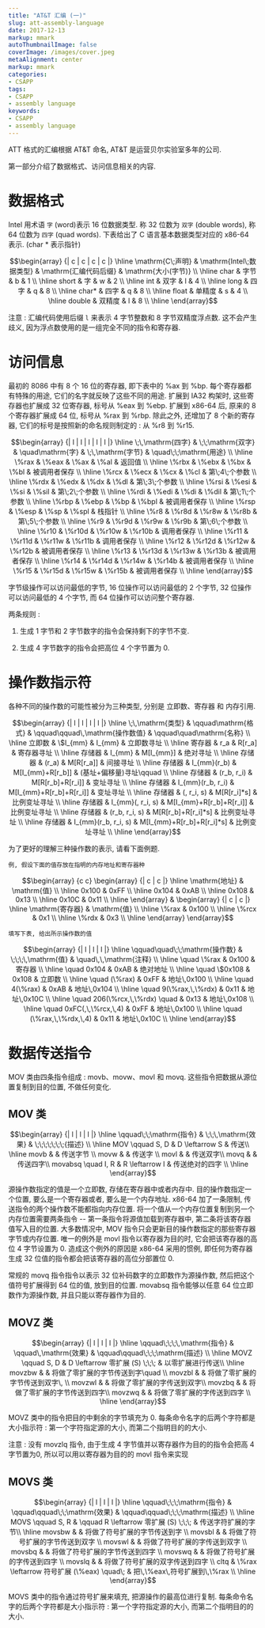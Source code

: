 ```yaml
---
title: "AT&T 汇编 (一)"
slug: att-assembly-language
date: 2017-12-13
markup: mmark
autoThumbnailImage: false
coverImage: /images/cover.jpeg
metaAlignment: center
markup: mmark
categories:
- CSAPP
tags:
- CSAPP
- assembly language
keywords:
- CSAPP
- assembly language
---
```


ATT 格式的汇编根据 AT&T 命名, AT&T 是运营贝尔实验室多年的公司.

<!--more-->

第一部分介绍了数据格式、访问信息相关的内容.

# 数据格式

Intel 用术语 `字` (word)表示 16 位数据类型. 称 32 位数为 `双字` (double words), 称 64 位数为 `四字` (quad words). 下表给出了 C 语言基本数据类型对应的 x86-64 表示. (char * 表示指针)

$$\begin{array} {| c | c | c | c |} \hline \mathrm{C\;声明} & \mathrm{Intel\;数据类型} & \mathrm{汇编代码后缀} & \mathrm{大小(字节)} \\ \hline char & 字节 & b & 1 \\ \hline short & 字 & w & 2 \\ \hline int & 双字 & l & 4 \\ \hline long & 四字 & q & 8 \\ \hline char* & 四字 & q & 8 \\ \hline float & 单精度 & s & 4 \\ \hline double & 双精度 & l & 8 \\ \hline \end{array}$$

注意 : 汇编代码使用后缀 `l` 来表示 4 字节整数和 8 字节双精度浮点数. 这不会产生歧义, 因为浮点数使用的是一组完全不同的指令和寄存器.

# 访问信息

最初的 8086 中有 8 个 16 位的寄存器, 即下表中的 %ax 到 %bp. 每个寄存器都有特殊的用途, 它们的名字就反映了这些不同的用途. 扩展到 IA32 构架时, 这些寄存器也扩展成 32 位寄存器, 标号从 %eax 到 %ebp. 扩展到 x86-64 后, 原来的 8 个寄存器扩展成 64 位, 标号从 %rax 到 %rbp. 除此之外, 还增加了 8 个新的寄存器, 它们的标号是按照新的命名规则制定的 : 从 %r8 到 %r15.

$$\begin{array} {| l | l | l | l | l |} \hline \;\,\mathrm{四字} & \;\;\mathrm{双字} & \quad\mathrm{字} & \;\,\mathrm{字节} & \quad\;\;\mathrm{用途} \\ \hline \%rax & \%eax & \%ax & \%al & 返回值 \\ \hline \%rbx & \%ebx & \%bx & \%bl & 被调用者保存 \\ \hline \%rcx & \%ecx & \%cx & \%cl & 第\;4\;个参数 \\ \hline \%rdx & \%edx & \%dx & \%dl & 第\;3\;个参数 \\ \hline \%rsi & \%esi & \%si & \%sil & 第\;2\;个参数 \\ \hline \%rdi & \%edi & \%di & \%dil & 第\;1\;个参数 \\ \hline \%rbp & \%ebp & \%bp & \%bpl & 被调用者保存 \\ \hline \%rsp & \%esp & \%sp & \%spl & 栈指针 \\ \hline \%r8 & \%r8d & \%r8w & \%r8b & 第\;5\;个参数 \\ \hline \%r9 & \%r9d & \%r9w & \%r9b & 第\;6\;个参数 \\ \hline \%r10 & \%r10d & \%r10w & \%r10b & 调用者保存 \\ \hline \%r11 & \%r11d & \%r11w & \%r11b & 调用者保存 \\ \hline \%r12 & \%r12d & \%r12w & \%r12b & 被调用者保存 \\ \hline \%r13 & \%r13d & \%r13w & \%r13b & 被调用者保存 \\ \hline \%r14 & \%r14d & \%r14w & \%r14b & 被调用者保存 \\ \hline \%r15 & \%r15d & \%r15w & \%r15b & 被调用者保存 \\ \hline \end{array}$$

字节级操作可以访问最低的字节, 16 位操作可以访问最低的 2 个字节, 32 位操作可以访问最低的 4 个字节, 而 64 位操作可以访问整个寄存器.

两条规则 :

1. 生成 1 字节和 2 字节数字的指令会保持剩下的字节不变.

2. 生成 4 字节数字的指令会把高位 4 个字节置为 0.

# 操作数指示符

各种不同的操作数的可能性被分为三种类型, 分别是 立即数、寄存器 和 内存引用.

$$\begin{array} {| l | l | l | l |} \hline \;\,\mathrm{类型} & \qquad\mathrm{格式} & \qquad\qquad\,\mathrm{操作数值} & \qquad\quad\mathrm{名称} \\ \hline 立即数 & \$I_{mm} & I_{mm} & 立即数寻址 \\ \hline 寄存器 & r_a & R[r_a] & 寄存器寻址 \\ \hline 存储器 & I_{mm} & M[I_{mm}] & 绝对寻址 \\ \hline 存储器 & (r_a) & M[R[r_a]] & 间接寻址 \\ \hline 存储器 & I_{mm}(r_b) & M[I_{mm}+R[r_b]] & (基址+偏移量)寻址\qquad \\ \hline 存储器 & (r_b, r_i) & M[R[r_b]+R[r_i]] & 变址寻址 \\ \hline 存储器 & I_{mm}(r_b, r_i) & M[I_{mm}+R[r_b]+R[r_i]] & 变址寻址 \\ \hline 存储器 & (, r_i, s) & M[R[r_i]*s] & 比例变址寻址 \\ \hline 存储器 & I_{mm}(, r_i, s) & M[I_{mm}+R[r_b]+R[r_i]] & 比例变址寻址 \\ \hline 存储器 & (r_b, r_i, s) & M[R[r_b]+R[r_i]*s] & 比例变址寻址 \\ \hline 存储器 & I_{mm}(r_b, r_i, s) & M[I_{mm}+R[r_b]+R[r_i]*s] & 比例变址寻址 \\ \hline \end{array}$$

为了更好的理解三种操作数的表示, 请看下面例题.

`例, 假设下面的值存放在指明的内存地址和寄存器种`

$$\begin{array} {c c} \begin{array} {| c | c |} \hline \mathrm{地址} & \mathrm{值} \\ \hline 0x100 & 0xFF \\ \hline 0x104 & 0xAB \\ \hline 0x108 & 0x13 \\ \hline 0x10C & 0x11 \\ \hline \end{array} & \begin{array} {| c | c |} \hline \mathrm{寄存器} & \mathrm{值} \\ \hline \%rax & 0x100 \\ \hline \%rcx & 0x1 \\ \hline \%rdx & 0x3 \\ \hline \end{array} \end{array}$$

`填写下表, 给出所示操作数的值`

$$\begin{array} {| l | l | l |} \hline \qquad\quad\;\;\mathrm{操作数} & \;\;\;\,\mathrm{值} & \quad\,\,\mathrm{注释} \\ \hline \quad \%rax & 0x100 & 寄存器 \\ \hline \quad 0x104 & 0xAB & 绝对地址 \\ \hline \quad \$0x108 & 0x108 & 立即数 \\ \hline \quad (\%rax) & 0xFF & 地址\,0x100 \\ \hline \quad 4(\%rax) & 0xAB & 地址\,0x104 \\ \hline \quad 9(\%rax,\,\%rdx) & 0x11 & 地址\,0x10C \\ \hline \quad 206(\%rcx,\,\%rdx) \quad & 0x13 & 地址\,0x108 \\ \hline \quad 0xFC(,\,\%rcx,\,4) & 0xFF & 地址\,0x100 \\ \hline \quad (\%rax,\,\%rdx,\,4) & 0x11 & 地址\,0x10C \\ \hline \end{array}$$

# 数据传送指令

MOV 类由四条指令组成 : movb、movw、movl 和 movq. 这些指令把数据从源位置复制到目的位置, 不做任何变化.

## MOV 类

$$\begin{array} {| l | l | l |} \hline \qquad\;\;\mathrm{指令} & \;\;\,\mathrm{效果} & \;\;\;\;\;\;\;{描述} \\ \hline MOV \qquad S, D & D \leftarrow S & 传送\\ \hline movb & & 传送字节 \\ movw & & 传送字 \\ movl & & 传送双字\\ movq & & 传送四字\\ movabsq \quad I, R & R \leftarrow I & 传送绝对的四字 \\ \hline \end{array}$$

源操作数指定的值是一个立即数, 存储在寄存器中或者内存中. 目的操作数指定一个位置, 要么是一个寄存器或者, 要么是一个内存地址. x86-64 加了一条限制, 传送指令的两个操作数不能都指向内存位置. 将一个值从一个内存位置复制到另一个内存位置需要两条指令 -- 第一条指令将源值加载到寄存器中, 第二条将该寄存器值写入目的位置. 大多数情况中, MOV 指令只会更新目的操作数指定的那些寄存器字节或内存位置. 唯一的例外是 movl 指令以寄存器为目的时, 它会把该寄存器的高位 4 字节设置为 0. 造成这个例外的原因是 x86-64 采用的惯例, 即任何为寄存器生成 32 位值的指令都会把该寄存器的高位分部置位 0.

常规的 movq 指令指令以表示 32 位补码数字的立即数作为源操作数, 然后把这个值符号扩展得到 64 位的值, 放到目的位置. movabsq 指令能够以任意 64 位立即数作为源操作数, 并且只能以寄存器作为目的.

## MOVZ 类

$$\begin{array} {| l | l | l |} \hline \qquad\;\;\;\,\mathrm{指令} & \qquad\,\mathrm{效果} & \qquad\qquad\;\;\;\mathrm{描述} \\ \hline MOVZ \qquad S, D & D \leftarrow 零扩展 (S) \;\;\; & 以零扩展进行传送\\ \hline movzbw & & 将做了零扩展的字节传送到字\quad \\ movzbl & & 将做了零扩展的字节传送到双字\, \\ movzwl & & 将做了零扩展的字传送到双字\\ movzbq & & 将做了零扩展的字节传送到四字\\ movzwq & & 将做了零扩展的字传送到四字 \\ \hline \end{array}$$

MOVZ 类中的指令把目的中剩余的字节填充为 0. 每条命令名字的后两个字符都是大小指示符 : 第一个字符指定源的大小, 而第二个指明目的的大小.

注意 : 没有 movzlq 指令, 由于生成 4 字节值并以寄存器作为目的的指令会把高 4 字节置为0, 所以可以用以寄存器为目的的 movl 指令来实现

## MOVS 类

$$\begin{array} {| l | l | l |} \hline \qquad\;\;\;\mathrm{指令} & \qquad\qquad\;\;\mathrm{效果} & \qquad\qquad\;\;\;\mathrm{描述} \\ \hline MOVS \qquad S, R & \qquad R \leftarrow 零扩展 (S) \;\;\; & 传送字符扩展的字节\\ \hline movsbw & & 将做了符号扩展的字节传送到字 \\ movsbl & & 将做了符号扩展的字节传送到双字 \\ movswl & & 将做了符号扩展的字传送到双字 \\ movsbq & & 将做了符号扩展的字节传送到四字 \\ movswq & & 将做了符号扩展的字传送到四字 \\ movslq & & 将做了符号扩展的双字传送到四字 \\ cltq & \%rax \leftarrow 符号扩展 (\%eax) \quad\; & 把\,\%eax\,符号扩展到\,\%rax \\ \hline \end{array}$$

MOVS 类中的指令通过符号扩展来填充, 把源操作的最高位进行复制. 每条命令名字的后两个字符都是大小指示符 : 第一个字符指定源的大小, 而第二个指明目的的大小.
